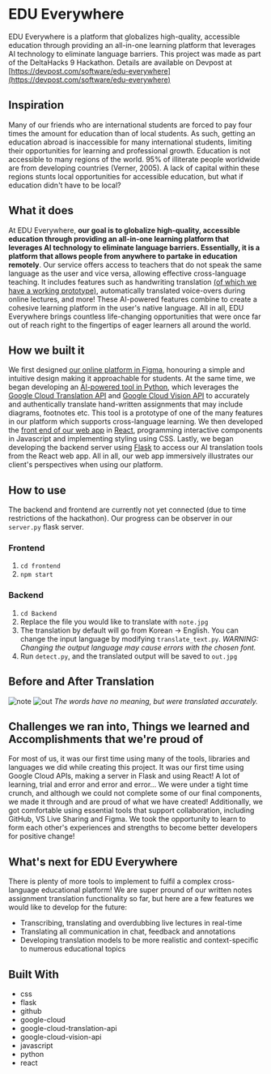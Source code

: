 # EDU Everywhere
EDU Everywhere is a platform that globalizes high-quality, accessible education through providing an all-in-one learning platform that leverages AI technology to eliminate language barriers. This project was made as part of the DeltaHacks 9 Hackathon. Details are available on Devpost at [https://devpost.com/software/edu-everywhere](https://devpost.com/software/edu-everywhere)

## Inspiration
Many of our friends who are international students are forced to pay four times the amount for education than of local students. As such, getting an education abroad is inaccessible for many international students, limiting their opportunities for learning and professional growth. Education is not accessible to many regions of the world. 95% of illiterate people worldwide are from developing countries (Verner, 2005). A lack of capital within these regions stunts local opportunities for accessible education, but what if education didn't have to be local?

## What it does
At EDU Everywhere, **our goal is to globalize high-quality, accessible education through providing an all-in-one learning platform that leverages AI technology to eliminate language barriers. Essentially, it is a platform that allows people from anywhere to partake in education remotely**. Our service offers access to teachers that do not speak the same language as the user and vice versa, allowing effective cross-language teaching. It includes features such as handwriting translation [(of which we have a working prototype)](https://youtu.be/pUDBVPf7b1Q), automatically translated voice-overs during online lectures, and more! These AI-powered features combine to create a cohesive learning platform in the user's native language. All in all, EDU Everywhere brings countless life-changing opportunities that were once far out of reach right to the fingertips of eager learners all around the world.

## How we built it
We first designed [our online platform in Figma](https://www.figma.com/file/4dPOZGHRbGgogbarMWnyos/DeltaHacks9?node-id=0%3A1&t=a8DjyiW7qSnKeJp6-1), honouring a simple and intuitive design making it approachable for students. At the same time, we began developing an [AI-powered tool in Python](https://youtu.be/pUDBVPf7b1Q), which leverages the [Google Cloud Translation API](https://cloud.google.com/translate) and [Google Cloud Vision API](https://cloud.google.com/vision) to accurately and authentically translate hand-written assignments that may include diagrams, footnotes etc. This tool is a prototype of one of the many features in our platform which supports cross-language learning. We then developed the [front end of our web app](https://youtu.be/FL3L-R1_7os) in [React](https://reactjs.org/), programming interactive components in Javascript and implementing styling using CSS. Lastly, we began developing the backend server using [Flask](https://palletsprojects.com/p/flask/) to access our AI translation tools from the React web app. All in all, our web app immersively illustrates our client's perspectives when using our platform.

## How to use
The backend and frontend are currently not yet connected (due to time restrictions of the hackathon). Our progress can be observer in our `server.py` flask server.

### Frontend
1. `cd frontend`
2. `npm start`

### Backend
1. `cd Backend`
2. Replace the file you would like to translate with `note.jpg`
3. The translation by default will go from Korean -> English. You can change the input language by modifying `translate_text.py`. *WARNING: Changing the output language may cause errors with the chosen font.*
4. Run `detect.py`, and the translated output will be saved to `out.jpg`

## Before and After Translation
![note](https://user-images.githubusercontent.com/97263859/213252958-a70a09e6-fc2a-41b0-b540-b51027ad88ed.jpg)
![out](https://user-images.githubusercontent.com/97263859/213252969-baa8cd78-8eea-4632-b843-21f697560ac5.jpg)
*The words have no meaning, but were translated accurately.*

## Challenges we ran into, Things we learned and Accomplishments that we're proud of
For most of us, it was our first time using many of the tools, libraries and languages we did while creating this project. It was our first time using Google Cloud APIs, making a server in Flask and using React! A lot of learning, trial and error and error and error... We were under a tight time crunch, and although we could not complete some of our final components, we made it through and are proud of what we have created! Additionally, we got comfortable using essential tools that support collaboration, including GitHub, VS Live Sharing and Figma. We took the opportunity to learn to form each other's experiences and strengths to become better developers for positive change!

## What's next for EDU Everywhere
There is plenty of more tools to implement to fulfil a complex cross-language educational platform! We are super pround of our written notes assignment translation functionality so far, but here are a few features we would like to develop for the future:
- Transcribing, translating and overdubbing live lectures in real-time
- Translating all communication in chat, feedback and annotations
- Developing translation models to be more realistic and context-specific to numerous educational topics

## Built With
- css
- flask
- github
- google-cloud
- google-cloud-translation-api
- google-cloud-vision-api
- javascript
- python
- react
